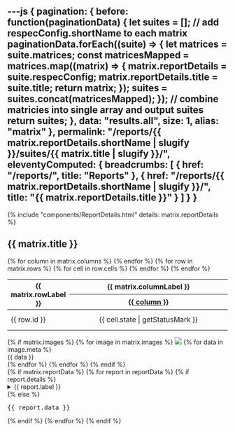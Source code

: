 ---js
{
  pagination: {
    before: function(paginationData) {
      let suites = [];
      // add respecConfig.shortName to each matrix
      paginationData.forEach((suite) => {
        let matrices = suite.matrices;
        const matricesMapped = matrices.map((matrix) => {
          matrix.reportDetails = suite.respecConfig;
          matrix.reportDetails.title = suite.title;
          return matrix;
        });
        suites = suites.concat(matricesMapped);
      });
      // combine matricies into single array and output suites
      return suites;
    },
    data: "results.all",
    size: 1,
    alias: "matrix"
  },
  permalink: "/reports/{{ matrix.reportDetails.shortName | slugify }}/suites/{{ matrix.title | slugify }}/",
  eleventyComputed: {
    breadcrumbs: [
      {
        href: "/reports/",
        title: "Reports"
      },
      {
        href: "/reports/{{ matrix.reportDetails.shortName | slugify }}/",
        title: "{{ matrix.reportDetails.title }}"
      }
    ]
  }
}
---

{% include "components/ReportDetails.html"
    details: matrix.reportDetails %}

<h2>{{ matrix.title }}</h2>

<section id="{{ matrix.title | slugify }}">
  <div>
    <table class="ui celled structured table">
      <thead>
        <tr>
          <th rowspan="2" width="20%">{{ matrix.rowLabel }}</th>
          <th class="center aligned" colspan={{ matrix.columns.length }} >{{ matrix.columnLabel }}</th>
        </tr>
        <tr>
        {% for column in matrix.columns %}
          <th><a href="/implementations/{{ column | removeSuffix | slugify  }}">{{ column }}</a></th>
        {% endfor %}
        </tr>
      </thead>
      <tbody>
      {% for row in matrix.rows %}
        <tr>
          <!--This is the name of the test-->
          <td>{{ row.id }}</td>
          <!--These contain if the test passed, failed, or was skipped-->
          {% for cell in row.cells %}
            <td class="{{ cell.state | getStatusColors }} {{ cell.optional | getOptional }}">
            <!-- Add tooltip for errors -->
              <div {% if cell.err %} data-tooltip="{{ cell.err.message | removeQuotes }}" {% endif %}
                style="
                  width: 100%;
                  display: flex;
                  min-height: 40px;
                  align-items: center;
                  justify-content: center;
                "
              >
                <div>{{ cell.state | getStatusMark }}</div>
              </div>
            </td>
          {% endfor %}
        </tr>
      {% endfor %}
      </tbody>
    </table>
  </div>
  <div>
    <div>
      <div>
      {% if matrix.images %}
        {% for image in matrix.images %}
          <img src={{ image.src }} />
          {% for data in image.meta %}
            <div>
              {{ data }}
            </div>
          {% endfor %}
        {% endfor %}
      {% endif %}
      </div>
      <div>
      {% if matrix.reportData %}
        {% for report in reportData %}
          {% if report.details %}
            <details>
              <summary>{{ report.label }}</summary>
              <pre>{{ report.data }}</pre>
            </details>
          {% else %}
            <pre>{{ report.data }}</pre>
          {% endif %}
        {% endfor %}
      {% endif %}
      </div>
    </div>
  </div>
</section>
